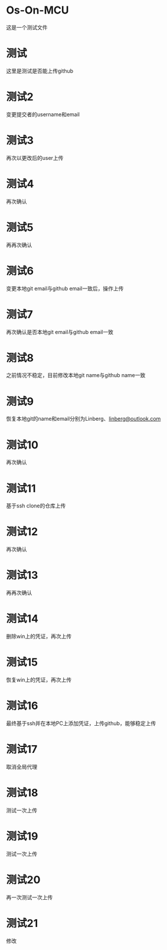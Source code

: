 # Os-On-MCU
这是一个测试文件

# 测试
这里是测试是否能上传github

# 测试2
变更提交者的username和email

# 测试3
再次以更改后的user上传

# 测试4 
再次确认

# 测试5
再再次确认

# 测试6
变更本地git email与github email一致后，操作上传

# 测试7
再次确认是否本地git email与github email一致

# 测试8
之前情况不稳定，目前修改本地git name与github name一致

# 测试9
恢复本地git的name和email分别为Linberg、linberg@outlook.com

# 测试10
再次确认

# 测试11
基于ssh clone的仓库上传

# 测试12
再次确认

# 测试13
再再次确认

# 测试14
删除win上的凭证，再次上传

# 测试15
恢复win上的凭证，再次上传

# 测试16
最终基于ssh并在本地PC上添加凭证，上传github，能够稳定上传

# 测试17
取消全局代理

# 测试18
测试一次上传

# 测试19
测试一次上传

# 测试20
再一次测试一次上传

# 测试21
修改